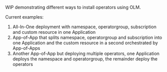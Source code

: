 WIP demonstrating different ways to install operators using OLM.

Current examples:

1. All-In-One deployment with namespace, operatorgroup, subscription and custom resource in one Application
2. App-of-App that splits namespace, operatorgroup and subscription into one Application and the custom resource in a second orchestrated by App-of-Apps
3. Another App-of-App but deploying multiple operators, one Application deploys the namespace and operatorgroup, the remainder deploy the operators
